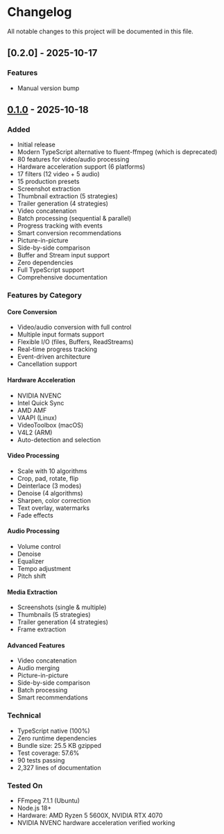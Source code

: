# Changelog

All notable changes to this project will be documented in this file.

## [0.2.0] - 2025-10-17

### Features
- Manual version bump


## [0.1.0] - 2025-10-18

### Added
- Initial release
- Modern TypeScript alternative to fluent-ffmpeg (which is deprecated)
- 80 features for video/audio processing
- Hardware acceleration support (6 platforms)
- 17 filters (12 video + 5 audio)
- 15 production presets
- Screenshot extraction
- Thumbnail extraction (5 strategies)
- Trailer generation (4 strategies)
- Video concatenation
- Batch processing (sequential & parallel)
- Progress tracking with events
- Smart conversion recommendations
- Picture-in-picture
- Side-by-side comparison
- Buffer and Stream input support
- Zero dependencies
- Full TypeScript support
- Comprehensive documentation

### Features by Category

#### Core Conversion
- Video/audio conversion with full control
- Multiple input formats support
- Flexible I/O (files, Buffers, ReadStreams)
- Real-time progress tracking
- Event-driven architecture
- Cancellation support

#### Hardware Acceleration
- NVIDIA NVENC
- Intel Quick Sync
- AMD AMF
- VAAPI (Linux)
- VideoToolbox (macOS)
- V4L2 (ARM)
- Auto-detection and selection

#### Video Processing
- Scale with 10 algorithms
- Crop, pad, rotate, flip
- Deinterlace (3 modes)
- Denoise (4 algorithms)
- Sharpen, color correction
- Text overlay, watermarks
- Fade effects

#### Audio Processing
- Volume control
- Denoise
- Equalizer
- Tempo adjustment
- Pitch shift

#### Media Extraction
- Screenshots (single & multiple)
- Thumbnails (5 strategies)
- Trailer generation (4 strategies)
- Frame extraction

#### Advanced Features
- Video concatenation
- Audio merging
- Picture-in-picture
- Side-by-side comparison
- Batch processing
- Smart recommendations

### Technical
- TypeScript native (100%)
- Zero runtime dependencies
- Bundle size: 25.5 KB gzipped
- Test coverage: 57.6%
- 90 tests passing
- 2,327 lines of documentation

### Tested On
- FFmpeg 7.1.1 (Ubuntu)
- Node.js 18+
- Hardware: AMD Ryzen 5 5600X, NVIDIA RTX 4070
- NVIDIA NVENC hardware acceleration verified working

[0.1.0]: https://github.com/parth181195/ffmpeg-forge/releases/tag/v0.1.0
